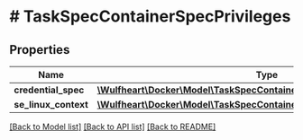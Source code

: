 # # TaskSpecContainerSpecPrivileges

## Properties

Name | Type | Description | Notes
------------ | ------------- | ------------- | -------------
**credential_spec** | [**\Wulfheart\Docker\Model\TaskSpecContainerSpecPrivilegesCredentialSpec**](TaskSpecContainerSpecPrivilegesCredentialSpec.md) |  | [optional]
**se_linux_context** | [**\Wulfheart\Docker\Model\TaskSpecContainerSpecPrivilegesSELinuxContext**](TaskSpecContainerSpecPrivilegesSELinuxContext.md) |  | [optional]

[[Back to Model list]](../../README.md#models) [[Back to API list]](../../README.md#endpoints) [[Back to README]](../../README.md)
